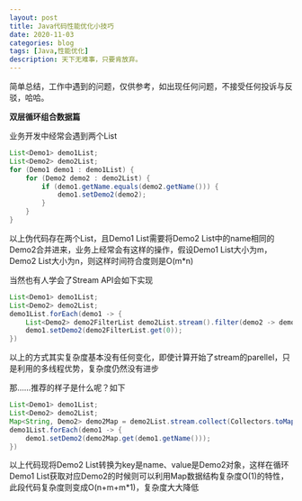 ```yaml
---
layout: post
title: Java代码性能优化小技巧
date: 2020-11-03
categories: blog
tags: [Java,性能优化]
description: 天下无难事，只要肯放弃。
---
```


简单总结，工作中遇到的问题，仅供参考，如出现任何问题，不接受任何投诉与反驳，哈哈。

**双层循环组合数据篇**

业务开发中经常会遇到两个List

```java
List<Demo1> demo1List;
List<Demo2> demo2List;
for (Demo1 demo1 : demo1List) {
    for (Demo2 demo2 : demo2List) {
        if (demo1.getName.equals(demo2.getName())) {
            demo1.setDemo2(demo2);
        }
    }
}
```
以上伪代码存在两个List，且Demo1 List需要将Demo2 List中的name相同的Demo2合并进来，业务上经常会有这样的操作，假设Demo1 List大小为m，Demo2 List大小为n，则这样时间符合度则是O(m*n)

当然也有人学会了Stream API会如下实现

```java
List<Demo1> demo1List;
List<Demo2> demo2List;
demo1List.forEach(demo1 -> {
    List<Demo2> demo2FilterList demo2List.stream().filter(demo2 -> demo2.getName().equals(demo1.getName())).collect(Collectors.toList());
    demo1.setDemo2(demo2FilterList.get(0));
})
```
以上的方式其实复杂度基本没有任何变化，即使计算开始了stream的parellel，只是利用的多线程优势，复杂度仍然没有进步

那……推荐的样子是什么呢？如下
```java
List<Demo1> demo1List;
List<Demo2> demo2List;
Map<String, Demo2> demo2Map = demo2List.stream.collect(Collectors.toMap(Demo2::getName, value -> value));
demo1List.forEach(demo1 -> {
    demo1.setDemo2(demo2Map.get(demo1.getName()));
})
```
以上代码现将Demo2 List转换为key是name、value是Demo2对象，这样在循环Demo1 List获取对应Demo2的时候则可以利用Map数据结构复杂度O(1)的特性，此段代码复杂度则变成O(n+m+m*1)，复杂度大大降低

